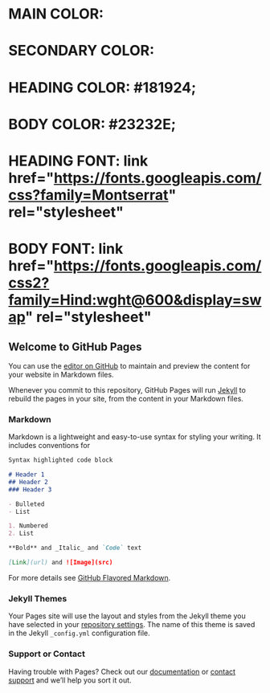 
# MAIN COLOR:
# SECONDARY COLOR:

# HEADING COLOR: #181924;
# BODY COLOR: #23232E;

# HEADING FONT: link href="https://fonts.googleapis.com/css?family=Montserrat" rel="stylesheet"
# BODY FONT: link href="https://fonts.googleapis.com/css2?family=Hind:wght@600&display=swap" rel="stylesheet"


## Welcome to GitHub Pages

You can use the [editor on GitHub](https://github.com/Mentor-Research/mentorresearch/edit/master/README.md) to maintain and preview the content for your website in Markdown files.

Whenever you commit to this repository, GitHub Pages will run [Jekyll](https://jekyllrb.com/) to rebuild the pages in your site, from the content in your Markdown files.

### Markdown

Markdown is a lightweight and easy-to-use syntax for styling your writing. It includes conventions for

```markdown
Syntax highlighted code block

# Header 1
## Header 2
### Header 3

- Bulleted
- List

1. Numbered
2. List

**Bold** and _Italic_ and `Code` text

[Link](url) and ![Image](src)
```

For more details see [GitHub Flavored Markdown](https://guides.github.com/features/mastering-markdown/).

### Jekyll Themes

Your Pages site will use the layout and styles from the Jekyll theme you have selected in your [repository settings](https://github.com/Mentor-Research/mentorresearch/settings). The name of this theme is saved in the Jekyll `_config.yml` configuration file.

### Support or Contact

Having trouble with Pages? Check out our [documentation](https://help.github.com/categories/github-pages-basics/) or [contact support](https://github.com/contact) and we’ll help you sort it out.
